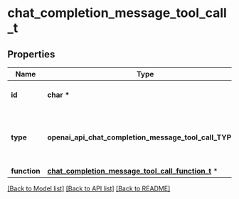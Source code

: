 # chat_completion_message_tool_call_t

## Properties
Name | Type | Description | Notes
------------ | ------------- | ------------- | -------------
**id** | **char \*** | The ID of the tool call. | 
**type** | **openai_api_chat_completion_message_tool_call_TYPE_e** | The type of the tool. Currently, only &#x60;function&#x60; is supported. | 
**function** | [**chat_completion_message_tool_call_function_t**](chat_completion_message_tool_call_function.md) \* |  | 

[[Back to Model list]](../README.md#documentation-for-models) [[Back to API list]](../README.md#documentation-for-api-endpoints) [[Back to README]](../README.md)


